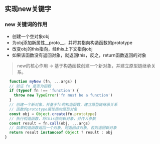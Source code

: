 ## 实现new关键字
### new 关键词的作用

- 创建一个空对象obj
- 为obj添加新属性__proto__，并将其指向构造函数的prototype
- 改变obj的this指向，经this上下文指向obj
- 如果该函数没有返回对象，就返回this，反之，return函数返回的对象

>new的核心作用 -> 基于构造函数创建一个新对象，并建立原型链继承关系。

```js
  function myNew (fn, ...args) {
  // 验证 fn 是否为函数
  if (typeof fn !== 'function') {
    throw new TypeError('fn must be a function')
  }
  // 创建一个新对象，并基于fn的构造函数，建立原型链继承关系
  // 函数的prototype属性指向原型对象
  const obj = Object.create(fn.prototype)
  // 执行构造函数，将this指向新对象，并传入参数
  const result = fn.call(obj, ...args)
  // 如果构造函数返回一个对象，则返回该对象，否则返回新对象
  return result instanceof Object ? result : obj
}
```